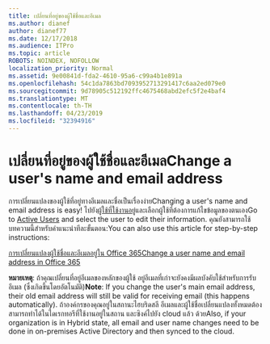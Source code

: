 ```yaml
---
title: เปลี่ยนที่อยู่ของผู้ใช้ชื่อและอีเมล
ms.author: dianef
author: dianef77
ms.date: 12/17/2018
ms.audience: ITPro
ms.topic: article
ROBOTS: NOINDEX, NOFOLLOW
localization_priority: Normal
ms.assetid: 9e00841d-fda2-4610-95a6-c99a4b1e891a
ms.openlocfilehash: 54c1da7863bd7093952713291417c6aa2ed079e0
ms.sourcegitcommit: 9d78905c512192ffc4675468abd2efc5f2e4baf4
ms.translationtype: MT
ms.contentlocale: th-TH
ms.lasthandoff: 04/23/2019
ms.locfileid: "32394916"
---
```

# <a name="change-a-users-name-and-email-address"></a><span data-ttu-id="522d2-102">เปลี่ยนที่อยู่ของผู้ใช้ชื่อและอีเมล</span><span class="sxs-lookup"><span data-stu-id="522d2-102">Change a user's name and email address</span></span>

<span data-ttu-id="522d2-103">การเปลี่ยนแปลงของผู้ใช้ที่อยู่ทางอีเมลและชื่อเป็นเรื่องง่าย</span><span class="sxs-lookup"><span data-stu-id="522d2-103">Changing a user's name and email address is easy!</span></span> <span data-ttu-id="522d2-104">ไปยัง[ผู้ใช้ที่ใช้งานอยู่](https://admin.microsoft.com/Adminportal/Home?source=applauncher#/users)และเลือกผู้ใช้ที่ต้องการแก้ไขข้อมูลของตนเอง</span><span class="sxs-lookup"><span data-stu-id="522d2-104">Go to [Active Users](https://admin.microsoft.com/Adminportal/Home?source=applauncher#/users) and select the user to edit their information.</span></span> <span data-ttu-id="522d2-105">คุณยังสามารถใช้บทความนี้สำหรับคำแนะนำทีละขั้นตอน:</span><span class="sxs-lookup"><span data-stu-id="522d2-105">You can also use this article for step-by-step instructions:</span></span> 
  
[<span data-ttu-id="522d2-106">การเปลี่ยนแปลงผู้ใช้ชื่อและอีเมลอยู่ใน Office 365</span><span class="sxs-lookup"><span data-stu-id="522d2-106">Change a user name and email address in Office 365</span></span>](https://support.office.com/article/Change-a-user-name-and-email-address-in-Office-365-fb5ac074-e203-4e1f-9843-b9d1a3e03297?wt.mc_id=change_email_AI.aspx)
  
 <span data-ttu-id="522d2-107">**หมายเหตุ**: ถ้าคุณเปลี่ยนที่อยู่อีเมลของหลักของผู้ใช้ อยู่อีเมลที่เก่าจะยังคงมีผลบังคับใช้สำหรับการรับอีเมล (ซึ่งเกิดขึ้นโดยอัตโนมัติ)</span><span class="sxs-lookup"><span data-stu-id="522d2-107">**Note**: If you change the user's main email address, their old email address will still be valid for receiving email (this happens automatically).</span></span> <span data-ttu-id="522d2-108">ถ้าองค์กรของคุณอยู่ในสถานะไฮบริดสลี อีเมลและผู้ใช้ชื่อเปลี่ยนแปลงทั้งหมดต้องสามารถทำได้ในไดเรกทอรีที่ใช้งานอยู่ในสถาน และซิงค์ไปยัง cloud แล้ว ด้วย</span><span class="sxs-lookup"><span data-stu-id="522d2-108">Also, if your organization is in Hybrid state, all email and user name changes need to be done in on-premises Active Directory and then synced to the cloud.</span></span> 
  

